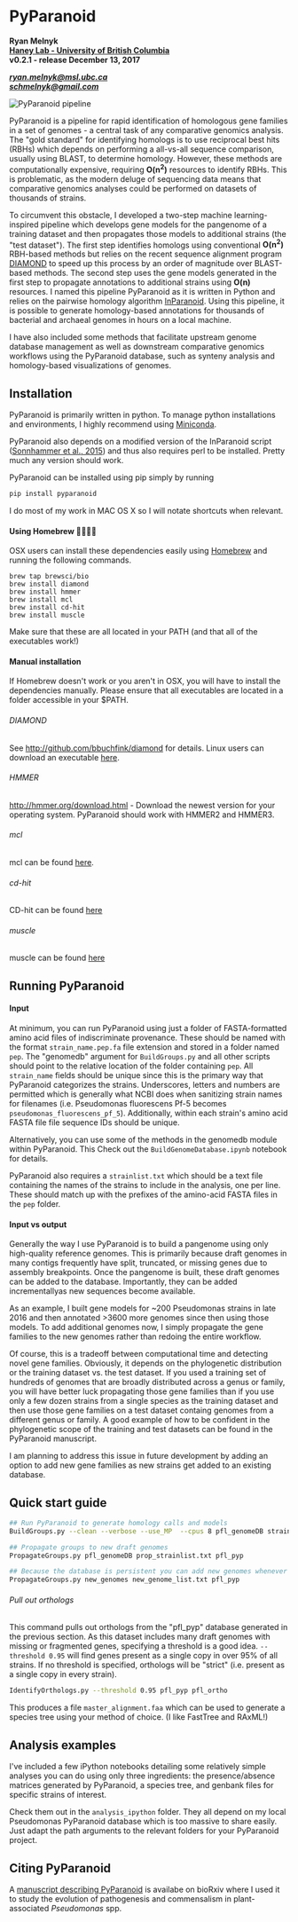 # PyParanoid

**Ryan Melnyk**  
**[Haney Lab - University of British Columbia](https://haneylab.msl.ubc.ca/)**  
**v0.2.1 - release December 13, 2017**

***ryan.melnyk@msl.ubc.ca***  
***schmelnyk@gmail.com***

![PyParanoid pipeline](src/pipeline.png "PyParanoid pipeline")

PyParanoid is a pipeline for rapid identification of homologous gene families in a set of genomes - a central task of any comparative genomics analysis. The "gold standard" for identifying homologs is to use reciprocal best hits (RBHs) which depends on performing a all-vs-all sequence comparison, usually using BLAST, to determine homology.  However, these methods are computationally expensive, requiring **O(n<sup>2</sup>)** resources to identify RBHs. This is problematic, as the modern deluge of sequencing data means that comparative genomics analyses could be performed on datasets of thousands of strains.

To circumvent this obstacle, I developed a two-step machine learning-inspired pipeline which develops gene models for the pangenome of a training dataset and then propagates those models to additional strains (the "test dataset").  The first step identifies homologs using conventional **O(n<sup>2</sup>)** RBH-based methods but relies on the recent sequence alignment program [DIAMOND](http://github.com/bbuchfink/diamond) to speed up this process by an order of magnitude over BLAST-based methods.  The second step uses the gene models generated in the first step to propagate annotations to additional strains using **O(n)** resources. I named this pipeline PyParanoid as it is written in Python and relies on the pairwise homology algorithm [InParanoid](http://inparanoid.sbc.su.se/cgi-bin/faq.cgi). Using this pipeline, it is possible to generate homology-based annotations for thousands of bacterial and archaeal genomes in hours on a local machine.

I have also included some methods that facilitate upstream genome database management as well as downstream comparative genomics workflows using the PyParanoid database, such as synteny analysis and homology-based visualizations of genomes.

## Installation

PyParanoid is primarily written in python.  To manage python installations and environments, I highly recommend using [Miniconda](https://conda.io/miniconda.html).

PyParanoid also depends on a modified version of the InParanoid script ([Sonnhammer et al., 2015](http://inparanoid.sbc.su.se/cgi-bin/faq.cgi)) and thus also requires perl to be installed. Pretty much any version should work.

PyParanoid can be installed using pip simply by running

```bash
pip install pyparanoid
```

I do most of my work in MAC OS X so I will notate shortcuts when relevant.

#### Using Homebrew :beer::beers::beers::beer:

OSX users can install these dependencies easily using [Homebrew](https://brew.sh/) and running the following commands.

```
brew tap brewsci/bio
brew install diamond
brew install hmmer
brew install mcl
brew install cd-hit
brew install muscle
```

Make sure that these are all located in your PATH (and that all of the executables work!)

#### Manual installation

If Homebrew doesn't work or you aren't in OSX, you will have to install the dependencies manually. Please ensure that all executables are located in a folder accessible in your $PATH.

###### DIAMOND
See http://github.com/bbuchfink/diamond for details.  Linux users can download an executable [here](https://github.com/bbuchfink/diamond/releases).

###### HMMER
http://hmmer.org/download.html - Download the newest version for your operating system.  PyParanoid should work with HMMER2 and HMMER3.

###### mcl
mcl can be found [here](https://www.micans.org/mcl/index.html?sec_software).

###### cd-hit
CD-hit can be found [here](http://weizhongli-lab.org/cd-hit/)

###### muscle
muscle can be found [here](http://www.drive5.com/muscle/)

## Running PyParanoid


#### Input

At minimum, you can run PyParanoid using just a folder of FASTA-formatted amino acid files of indiscriminate provenance.  These should be named with the format ```strain_name.pep.fa``` file extension and stored in a folder named ```pep```.  The "genomedb" argument for ```BuildGroups.py``` and all other scripts should point to the relative location of the folder containing ```pep```. All ```strain_name``` fields should be unique since this is the primary way that PyParanoid categorizes the strains. Underscores, letters and numbers are permitted which is generally what NCBI does when sanitizing strain names for filenames (i.e. Pseudomonas fluorescens Pf-5 becomes ```pseudomonas_fluorescens_pf_5```).  Additionally, within each strain's amino acid FASTA file file sequence IDs should be unique.

Alternatively, you can use some of the methods in the genomedb module within PyParanoid. This Check out the ```BuildGenomeDatabase.ipynb``` notebook for details.

PyParanoid also requires a ```strainlist.txt``` which should be a text file containing the names of the strains to include in the analysis, one per line.  These should match up with the prefixes of the amino-acid FASTA files in the ```pep``` folder.

#### Input vs output

Generally the way I use PyParanoid is to build a pangenome using only high-quality reference genomes.  This is primarily because draft genomes in many contigs frequently have split, truncated, or missing genes due to assembly breakpoints.  Once the pangenome is built, these draft genomes can be added to the database.  Importantly, they can be added incrementallyas new sequences become available.

As an example, I built gene models for ~200 Pseudomonas strains in late 2016 and then annotated >3600 more genomes since then using those models.  To add additional genomes now, I simply propagate the gene families to the new genomes rather than redoing the entire workflow.

Of course, this is a tradeoff between computational time and detecting novel gene families.  Obviously, it depends on the phylogenetic distribution or the training dataset vs. the test dataset.  If you used a training set of hundreds of genomes that are broadly distributed across a genus or family, you will have better luck propagating those gene families than if you use only a few dozen strains from a single species as the training dataset and then use those gene families on a test dataset containg genomes from a different genus or family. A good example of how to be confident in the phylogenetic scope of the training and test datasets can be found in the PyParanoid manuscript.

 I am planning to address this issue in future development by adding an option to add new gene families as new strains get added to an existing database.

## Quick start guide

```bash
## Run PyParanoid to generate homology calls and models
BuildGroups.py --clean --verbose --use_MP  --cpus 8 pfl_genomeDB strainlist.txt pfl_pyp

## Propagate groups to new draft genomes
PropagateGroups.py pfl_genomeDB prop_strainlist.txt pfl_pyp

## Because the database is persistent you can add new genomes whenever you want.
PropagateGroups.py new_genomes new_genome_list.txt pfl_pyp
```

###### Pull out orthologs

This command pulls out orthologs from the "pfl_pyp" database generated in the previous section. As this dataset includes many draft genomes with missing or fragmented genes, specifying a threshold is a good idea. ```--threshold 0.95``` will find genes present as a single copy in over 95% of all strains. If no threshold is specified, orthologs will be "strict" (i.e. present as a single copy in every strain).

```bash
IdentifyOrthologs.py --threshold 0.95 pfl_pyp pfl_ortho
```

This produces a file ```master_alignment.faa``` which can be used to generate a species tree using your method of choice. (I like FastTree and RAxML!)

## Analysis examples

I've included a few iPython notebooks detailing some relatively simple analyses you can do using only three ingredients: the presence/absence matrices generated by PyParanoid, a species tree, and genbank files for specific strains of interest.

Check them out in the ```analysis_ipython``` folder.  They all depend on my local Pseudomonas PyParanoid database which is too massive to share easily. Just adapt the path arguments to the relevant folders for your PyParanoid project.


## Citing PyParanoid

A [manuscript describing PyParanoid](https://www.biorxiv.org/content/early/2018/06/12/345488) is availabe on bioRxiv where I used it to study the evolution of pathogenesis and commensalism in plant-associated *Pseudomonas* spp.
